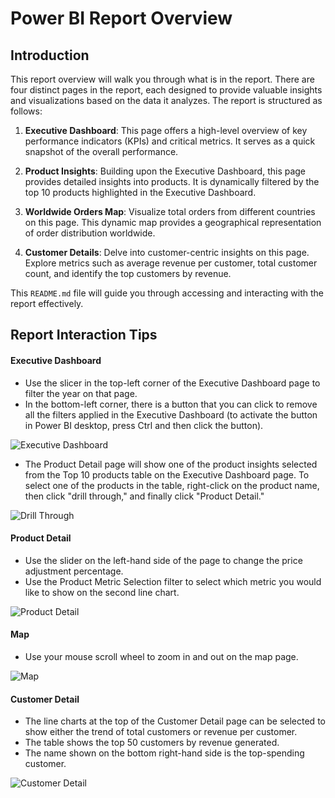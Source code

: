 # Power BI Report Overview

## Introduction

This report overview will walk you through what is in the report. There are four distinct pages in the report, each designed to provide valuable insights and visualizations based on the data it analyzes. The report is structured as follows:

1. **Executive Dashboard**: This page offers a high-level overview of key performance indicators (KPIs) and critical metrics. It serves as a quick snapshot of the overall performance.

2. **Product Insights**: Building upon the Executive Dashboard, this page provides detailed insights into products. It is dynamically filtered by the top 10 products highlighted in the Executive Dashboard.

3. **Worldwide Orders Map**: Visualize total orders from different countries on this page. This dynamic map provides a geographical representation of order distribution worldwide.

4. **Customer Details**: Delve into customer-centric insights on this page. Explore metrics such as average revenue per customer, total customer count, and identify the top customers by revenue.

This `README.md` file will guide you through accessing and interacting with the report effectively.

## Report Interaction Tips

#### Executive Dashboard
- Use the slicer in the top-left corner of the Executive Dashboard page to filter the year on that page.
- In the bottom-left corner, there is a button that you can click to remove all the filters applied in the Executive Dashboard (to activate the button in Power BI desktop, press Ctrl and then click the button).

![Executive Dashboard](https://github.com/Salisachan/Power_BI_projects/blob/master/screenshots/01_Executive_Dashboard.png?raw=true)

- The Product Detail page will show one of the product insights selected from the Top 10 products table on the Executive Dashboard page. To select one of the products in the table, right-click on the product name, then click "drill through," and finally click "Product Detail."

![Drill Through](https://github.com/Salisachan/Power_BI_projects/blob/master/screenshots/02_drillthrough_top10_product_table.png?raw=true)

#### Product Detail
- Use the slider on the left-hand side of the page to change the price adjustment percentage.
- Use the Product Metric Selection filter to select which metric you would like to show on the second line chart.

![Product Detail](https://github.com/Salisachan/Power_BI_projects/blob/master/screenshots/03_Product_Detail.png?raw=true)

#### Map
- Use your mouse scroll wheel to zoom in and out on the map page.

![Map](https://github.com/Salisachan/Power_BI_projects/blob/master/screenshots/06_map.png?raw=true)

#### Customer Detail
- The line charts at the top of the Customer Detail page can be selected to show either the trend of total customers or revenue per customer.
- The table shows the top 50 customers by revenue generated.
- The name shown on the bottom right-hand side is the top-spending customer.

![Customer Detail](https://github.com/Salisachan/Power_BI_projects/blob/master/screenshots/05_Customer%20Detail_report.png?raw=true)



